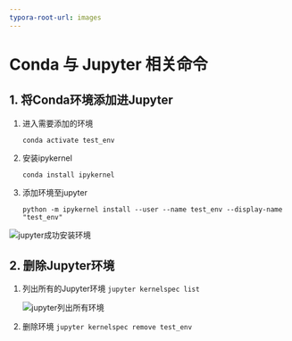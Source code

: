 ```yaml
---
typora-root-url: images
---
```


# Conda 与 Jupyter 相关命令

## 1. 将Conda环境添加进Jupyter

1. 进入需要添加的环境

   `conda activate test_env`

2. 安装ipykernel 

   `conda install ipykernel`

3. 添加环境至jupyter 

   `python -m ipykernel install --user --name test_env --display-name "test_env"`

![jupyter成功安装环境](/jupyter成功安装环境.png)



## 2. 删除Jupyter环境

1. 列出所有的Jupyter环境 `jupyter kernelspec list`

   ![jupyter列出所有环境](/jupyter列出所有环境.png)

2. 删除环境 `jupyter kernelspec remove test_env`





